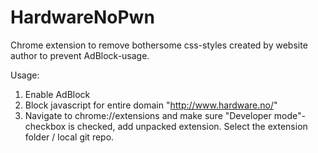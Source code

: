 HardwareNoPwn
=============

Chrome extension to remove bothersome css-styles created by website author to prevent AdBlock-usage.


Usage:
1. Enable AdBlock
2. Block javascript for entire domain "http://www.hardware.no/"
3. Navigate to chrome://extensions and make sure "Developer mode"-checkbox is checked, add unpacked extension. Select the extension folder / local git repo.
